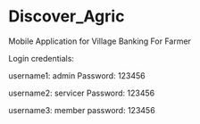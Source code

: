 # Discover_Agric
 Mobile Application for Village Banking For Farmer

Login credentials:

username1: admin
Password: 123456

username2: servicer
Password: 123456

username3: member
password: 123456
